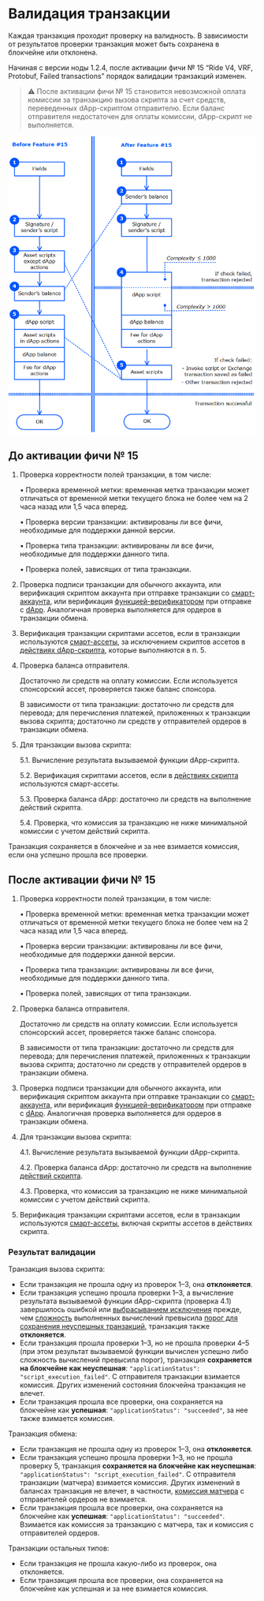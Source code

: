 # Валидация транзакции

Каждая транзакция проходит проверку на валидность. В зависимости от результатов проверки транзакция может быть сохранена в блокчейне или отклонена.

Начиная с версии ноды 1.2.4, после активации фичи №&nbsp;15 “Ride V4, VRF, Protobuf, Failed transactions” порядок валидации транзакций изменен.

> :warning: После активации фичи №&nbsp;15 становится невозможной оплата комиссии за транзакцию вызова скрипта за счет средств, переведенных dApp-скриптом отправителю. Если баланс отправителя недостаточен для оплаты комиссии, dApp-скрипт не выполняется.

![](./_assets/tx-validaton.png)

## До активации фичи № 15

1. Проверка корректности полей транзакции, в том числе:

   • Проверка временной метки: временная метка транзакции может отличаться от временной метки текущего блока не более чем на 2 часа назад или 1,5 часа вперед.

   • Проверка версии транзакции: активированы ли все фичи, необходимые для поддержки данной версии.

   • Проверка типа транзакции: активированы ли все фичи, необходимые для поддержки данного типа.

   • Проверка полей, зависящих от типа транзакции.

2. Проверка подписи транзакции для обычного аккаунта, или верификация скриптом аккаунта при отправке транзакции со [смарт-аккаунта](/ru/blockchain/account/dapp), или верификация [функцией-верификатором](/ru/ride/functions/verifier-function) при отправке с [dApp](/ru/blockchain/account/dapp). Аналогичная проверка выполняется для ордеров в транзакции обмена.

3. Верификация транзакции скриптами ассетов, если в транзакции используются [смарт-ассеты](/ru/blockchain/token/smart-asset), за исключением скриптов ассетов в [действиях dApp-скрипта](/ru/ride/structures/script-actions/), которые выполняются в&nbsp;п.&nbsp;5.
4. Проверка баланса отправителя.

   Достаточно ли средств на оплату комиссии. Если используется спонсорский ассет, проверяется также баланс спонсора.

   В зависимости от типа транзакции: достаточно ли средств для перевода; для перечисления платежей, приложенных к транзакции вызова скрипта; достаточно ли средств у отправителей ордеров в транзакции обмена.

5. Для транзакции вызова скрипта:

   5.1. Вычисление результата вызываемой функции dApp-скрипта.

   5.2. Верификация скриптами ассетов, если в [действиях скрипта](/ru/ride/structures/script-actions/) используются смарт-ассеты.

   5.3. Проверка баланса dApp: достаточно ли средств на выполнение действий скрипта.

   5.4. Проверка, что комиссия за транзакцию не ниже минимальной комиссии с учетом действий скрипта.

Транзакция сохраняется в блокчейне и за нее взимается комиссия, если она успешно прошла все проверки.

## После активации фичи № 15

1. Проверка корректности полей транзакции, в том числе:

   • Проверка временной метки: временная метка транзакции может отличаться от временной метки текущего блока не более чем на 2 часа назад или 1,5 часа вперед.

   • Проверка версии транзакции: активированы ли все фичи, необходимые для поддержки данной версии.

   • Проверка типа транзакции: активированы ли все фичи, необходимые для поддержки данного типа.

   • Проверка полей, зависящих от типа транзакции.

2. Проверка баланса отправителя.

   Достаточно ли средств на оплату комиссии. Если используется спонсорский ассет, проверяется также баланс спонсора.

   В зависимости от типа транзакции: достаточно ли средств для перевода; для перечисления платежей, приложенных к транзакции вызова скрипта; достаточно ли средств у отправителей ордеров в транзакции обмена.

3. Проверка подписи транзакции для обычного аккаунта, или верификация скриптом аккаунта при отправке транзакции со [смарт-аккаунта](/ru/blockchain/account/dapp), или верификация [функцией-верификатором](/ru/ride/functions/verifier-function) при отправке с [dApp](/ru/blockchain/account/dapp). Аналогичная проверка выполняется для ордеров в транзакции обмена.
4. Для транзакции вызова скрипта:

   4.1. Вычисление результата вызываемой функции dApp-скрипта.

   4.2. Проверка баланса dApp: достаточно ли средств на выполнение [действий скрипта](/ru/ride/structures/script-actions/).

   4.3. Проверка, что комиссия за транзакцию не ниже минимальной комиссии с учетом действий скрипта.

5. Верификация транзакции скриптами ассетов, если в транзакции используются [смарт-ассеты](/ru/blockchain/token/smart-asset), включая скрипты ассетов в действиях скрипта.

### Результат валидации

Транзакция вызова скрипта:
* Если транзакция не прошла одну из проверок 1–3, она **отклоняется**.
* Если транзакция успешно прошла проверки 1–3, а вычисление результата вызываемой функции dApp-скрипта (проверка 4.1) завершилось ошибкой или [выбрасыванием исключения](/ru/ride/exceptions) прежде, чем [сложность](/ru/ride/base-concepts/complexity) выполненных вычислений превысила [порог для сохранения неуспешных транзакций](/ru/ride/limits/), транзакция также **отклоняется**.
* Если транзакция прошла проверки 1–3, но не прошла проверки 4–5 (при этом результат вызываемой функции вычислен успешно либо сложность вычислений превысила порог), транзакция **сохраняется на блокчейне как неуспешная**: `"applicationStatus": "script_execution_failed"`. С отправителя транзакции взимается комиссия. Других изменений состояния блокчейна транзакция не влечет.
* Если транзакция прошла все проверки, она сохраняется на блокчейне как **успешная**: `"applicationStatus": "succeeded"`, за нее также взимается комиссия.

Транзакция обмена:
* Если транзакция не прошла одну из проверок 1–3, она **отклоняется**.
* Если транзакция успешно прошла проверки 1–3, но не прошла проверку 5, транзакция **сохраняется на блокчейне как неуспешная**: `"applicationStatus": "script_execution_failed"`. С отправителя транзакции (матчера) взимается комиссия. Других изменений в балансах транзакция не влечет, в частности, [комиссия матчера](/ru/blockchain/transaction-type/exchange-transaction#комиссия-матчера) с отправителей ордеров не взимается.
* Если транзакция прошла все проверки, она сохраняется на блокчейне как **успешная**: `"applicationStatus": "succeeded"`. Взимается как комиссия за транзакцию с матчера, так и комиссия с отправителей ордеров.

Транзакции остальных типов:
* Если транзакция не прошла какую-либо из проверок, она отклоняется.
* Если транзакция прошла все проверки, она сохраняется на блокчейне как успешная и за нее взимается комиссия.
